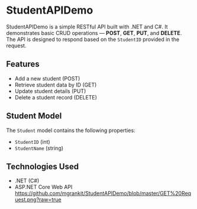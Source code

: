 # StudentAPIDemo

StudentAPIDemo is a simple RESTful API built with .NET and C#. It demonstrates basic CRUD operations — **POST**, **GET**, **PUT**, and **DELETE**. The API is designed to respond based on the `StudentID` provided in the request.

## Features

- Add a new student (POST)
- Retrieve student data by ID (GET)
- Update student details (PUT)
- Delete a student record (DELETE)

## Student Model

The `Student` model contains the following properties:

- `StudentID` (int)
- `StudentName` (string)

## Technologies Used

- .NET (C#)
- ASP.NET Core Web API
https://github.com/mgrankit/StudentAPIDemo/blob/master/GET%20Request.png?raw=true
